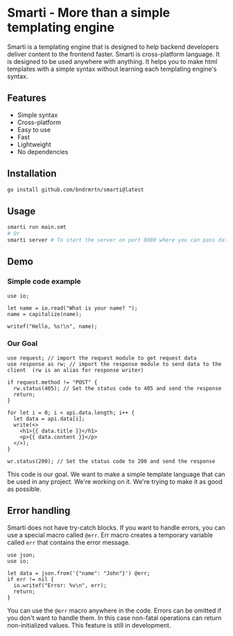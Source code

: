 # Smarti - More than a simple templating engine

Smarti is a templating engine that is designed to help backend developers deliver content to the frontend faster.
Smarti is cross-platform language. It is designed to be used anywhere with anything.
It helps you to make html templates with a simple syntax without learning each templating engine's syntax.

## Features

- Simple syntax
- Cross-platform
- Easy to use
- Fast
- Lightweight
- No dependencies

## Installation

```bash
go install github.com/bndrmrtn/smarti@latest
```

## Usage

```bash
smarti run main.smt
# Or
smarti server # To start the server on port 8080 where you can pass data to the template language.
```

## Demo

### Simple code example

```smarti
use io;

let name = io.read("What is your name? ");
name = capitalize(name);

writef("Hello, %s!\n", name);
```

### Our Goal

```smarti
use request; // import the request module to get request data
use response as rw; // import the response module to send data to the client  (rw is an alias for response writer)

if request.method != "POST" {
  rw.status(405); // Set the status code to 405 and send the response
  return;
}

for let i = 0; i < api.data.length; i++ {
  let data = api.data[i];
  write(<>
    <h1>{{ data.title }}</h1>
    <p>{{ data.content }}</p>
  </>);
}

wr.status(200); // Set the status code to 200 and send the response
```

This code is our goal. We want to make a simple template language that can be used in any project.
We're working on it. We're trying to make it as good as possible.

## Error handling

Smarti does not have try-catch blocks.
If you want to handle errors, you can use a special macro called `@err`.
Err macro creates a temporary variable called `err` that contains the error message.

```smarti
use json;
use io;

let data = json.from('{"name": "John"}') @err;
if err != nil {
  io.writef("Error: %v\n", err);
  return;
}
```

You can use the `@err` macro anywhere in the code.
Errors can be omitted if you don't want to handle them.
In this case non-fatal operations can return non-initialized values.
This feature is still in development.
